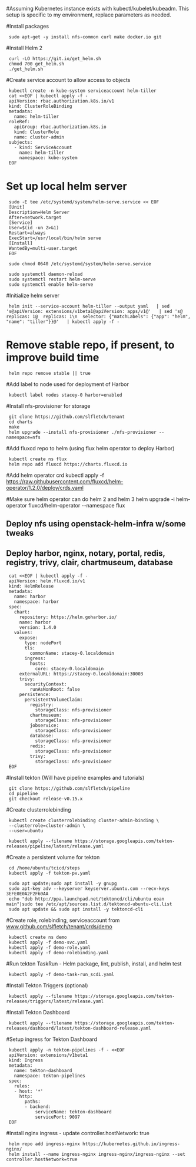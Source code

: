 #Assuming Kubernetes instance exists with kubectl/kubelet/kubeadm. This setup is specific to my environment, replace parameters as needed.

#Install packages 

     sudo apt-get -y install nfs-common curl make docker.io git

#Install Helm 2 

     curl -LO https://git.io/get_helm.sh
     chmod 700 get_helm.sh
     ./get_helm.sh

#Create service account to allow access to objects

     kubectl create -n kube-system serviceaccount helm-tiller
     cat <<EOF | kubectl apply -f -
     apiVersion: rbac.authorization.k8s.io/v1
     kind: ClusterRoleBinding
     metadata:
       name: helm-tiller
     roleRef:
       apiGroup: rbac.authorization.k8s.io
       kind: ClusterRole
       name: cluster-admin
     subjects:
       - kind: ServiceAccount
         name: helm-tiller
         namespace: kube-system
     EOF

# Set up local helm server
     sudo -E tee /etc/systemd/system/helm-serve.service << EOF
     [Unit]
     Description=Helm Server
     After=network.target
     [Service]
     User=$(id -un 2>&1)
     Restart=always
     ExecStart=/usr/local/bin/helm serve
     [Install]
     WantedBy=multi-user.target
     EOF

     sudo chmod 0640 /etc/systemd/system/helm-serve.service

     sudo systemctl daemon-reload
     sudo systemctl restart helm-serve
     sudo systemctl enable helm-serve

#Initialize helm server

     helm init --service-account helm-tiller --output yaml   | sed 's@apiVersion: extensions/v1beta1@apiVersion: apps/v1@'   | sed 's@  replicas: 1@  replicas: 1\n  selector: {"matchLabels": {"app": "helm", "name": "tiller"}}@'   | kubectl apply -f -

# Remove stable repo, if present, to improve build time

     helm repo remove stable || true

#Add label to node used for deployment of Harbor

     kubectl label nodes stacey-0 harbor=enabled

#Install nfs-provisioner for storage

     git clone https://github.com/slfletch/tenant
     cd charts
     make
     helm upgrade --install nfs-provisioner ./nfs-provisioner --namespace=nfs

#Add fluxcd repo to helm (using flux helm operator to deploy Harbor)
     
     kubectl create ns flux
     helm repo add fluxcd https://charts.fluxcd.io

#Add helm operator crd
     kubectl apply -f https://raw.githubusercontent.com/fluxcd/helm-operator/1.2.0/deploy/crds.yaml

#Make sure helm operator can do helm 2 and helm 3
     helm upgrade -i helm-operator fluxcd/helm-operator     --namespace flux

## Deploy nfs using openstack-helm-infra w/some tweaks
## Deploy harbor, nginx, notary, portal, redis, registry, trivy, clair, chartmuseum, database
     cat <<EOF | kubectl apply -f -
     apiVersion: helm.fluxcd.io/v1
     kind: HelmRelease
     metadata:
       name: harbor
       namespace: harbor
     spec:
       chart:
         repository: https://helm.goharbor.io/
         name: harbor
         version: 1.4.0
       values:
         expose:
           type: nodePort
           tls:
             commonName: stacey-0.localdomain
           ingress:
             hosts:
               core: stacey-0.localdomain
         externalURL: https://stacey-0.localdomain:30003
         trivy:
           securityContext:
             runAsNonRoot: false
         persistence:
           persistentVolumeClaim:
             registry:
               storageClass: nfs-provisioner
             chartmuseum:
               storageClass: nfs-provisioner
             jobservice:
               storageClass: nfs-provisioner
             database:
               storageClass: nfs-provisioner
             redis:
               storageClass: nfs-provisioner
             trivy:
               storageClass: nfs-provisioner
     EOF

#Install tekton (Will have pipeline examples and tutorials)

     git clone https://github.com/slfletch/pipeline
     cd pipeline
     git checkout release-v0.15.x

#Create clusterrolebinding

     kubectl create clusterrolebinding cluster-admin-binding \
     --clusterrole=cluster-admin \
     --user=ubuntu

     kubectl apply --filename https://storage.googleapis.com/tekton-releases/pipeline/latest/release.yaml

#Create a persistent volume for tekton

     cd /home/ubuntu/tcicd/steps
     kubectl apply -f tekton-pv.yaml

     sudo apt update;sudo apt install -y gnupg
     sudo apt-key adv --keyserver keyserver.ubuntu.com --recv-keys 3EFE0E0A2F2F60AA
     echo "deb http://ppa.launchpad.net/tektoncd/cli/ubuntu eoan main"|sudo tee /etc/apt/sources.list.d/tektoncd-ubuntu-cli.list
     sudo apt update && sudo apt install -y tektoncd-cli

#Create role, rolebinding, serviceaccount from www.github.com/slfletch/tenant/crds/demo

     kubectl create ns demo
     kubectl apply -f demo-svc.yaml
     kubectl apply -f demo-role.yaml
     kubectl apply -f demo-rolebinding.yaml

#Run tekton TaskRun - Helm package, lint, publish, install, and helm test
     
     kubectl apply -f demo-task-run_scdi.yaml

#Install Tekton Triggers (optional)

     kubectl apply --filename https://storage.googleapis.com/tekton-releases/triggers/latest/release.yaml

#Install Tekton Dashboard
     
     kubectl apply --filename https://storage.googleapis.com/tekton-releases/dashboard/latest/tekton-dashboard-release.yaml

#Setup ingress for Tekton Dashboard

     kubectl apply -n tekton-pipelines -f - <<EOF
     apiVersion: extensions/v1beta1
     kind: Ingress
     metadata:
       name: tekton-dashboard
       namespace: tekton-pipelines
     spec:
       rules:
       - host: '*'
         http:
           paths:
           - backend:
               serviceName: tekton-dashboard
               servicePort: 9097
     EOF

#Install nginx ingress - update controller.hostNetwork: true
   
     helm repo add ingress-nginx https://kubernetes.github.io/ingress-nginx/
     helm install --name ingress-nginx ingress-nginx/ingress-nginx --set controller.hostNetwork=true

